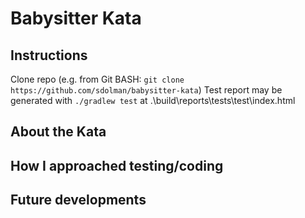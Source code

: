 # Babysitter Kata #

## Instructions ##
Clone repo (e.g. from Git BASH: ```git clone https://github.com/sdolman/babysitter-kata```)
Test report may be generated with ```./gradlew test``` at .\build\reports\tests\test\index.html

## About the Kata ##



## How I approached testing/coding ##

## Future developments ##

